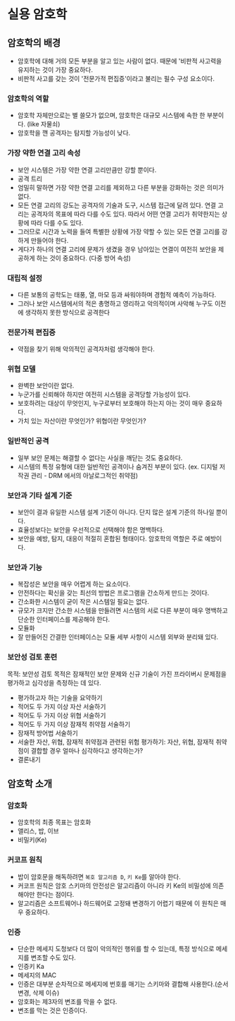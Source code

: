 # 실용 암호학
## 암호학의 배경
- 암호학에 대해 거의 모든 부분을 알고 있는 사람이 없다. 때문에 '비판적 사고력을 유지하는 것이 가장 중요하다.
- 비판적 사고를 갖는 것이 '전문가적 편집증'이라고 불리는 필수 구성 요소이다.
### 암호학의 역할
- 암호학 자체만으로는 별 쓸모가 없으며, 암호학은 대규모 시스템에 속한 한 부분이다. (like 자물쇠)
- 암호학을 깬 공격자는 탐지할 가능성이 낮다.
### 가장 약한 연결 고리 속성
- 보안 시스템은 가장 약한 연결 고리만큼만 강할 뿐이다.
- 공격 트리
- 엄밀히 말하면 가장 약한 연결 고리를 제외하고 다른 부분을 강화하는 것은 의미가 없다.
- 모든 연결 고리의 강도는 공격자의 기술과 도구, 시스템 접근에 달려 있다. 연결 고리는 공격자의 목표에 따라 다를 수도 있다. 따라서 어떤 연결 고리가 취약한지는 상황에 따라 다를 수도 있다.
- 그러므로 시간과 노력을 들여 특별한 상황에 가장 약할 수 있는 모든 연결 고리를 강하게 만들어야 한다.
- 게다가 하나의 연결 고리에 문제가 생겼을 경우 남아있는 연결이 여전히 보안을 제공하게 하는 것이 중요하다. (다중 방어 속성)
### 대립적 설정
- 다른 보통의 공학도는 태풍, 열, 마모 등과 싸워야하며 경험적 예측이 가능하다.
- 그러나 보안 시스템에서의 적은 총명하고 영리하고 악의적이며 사악해 누구도 이전에 생각하지 못한 방식으로 공격한다
### 전문가적 편집증
- 약점을 찾기 위해 악의적인 공격자처럼 생각해야 한다.
### 위협 모델
- 완벽한 보안이란 없다.
- 누군가를 신뢰해야 하지만 여전히 시스템을 공격당할 가능성이 있다.
- 보호하려는 대상이 무엇인지, 누구로부터 보호해야 하는지 아는 것이 매우 중요하다.
- 가치 있는 자산이란 무엇인가? 위협이란 무엇인가?
### 일반적인 공격
- 일부 보안 문제는 해결할 수 없다는 사실을 깨닫는 것도 중요하다.
- 시스템의 특정 유형에 대한 일반적인 공격이나 숨겨진 부분이 있다. (ex. 디지털 저작권 관리 - DRM 에서의 아날로그적인 취약점)
### 보안과 기타 설계 기준
- 보안이 결과 유일한 시스템 설계 기준이 아니다. 단지 많은 설계 기준의 하나일 뿐이다.
- 효율성보다는 보안을 우선적으로 선택해야 함은 명백하다.
- 보안을 예방, 탐지, 대응이 적절히 혼합된 형태이다. 암호학의 역할은 주로 예방이다.
### 보안과 기능
- 복잡성은 보안을 매우 어렵게 하는 요소이다.
- 안전하다는 확신을 갖는 최선의 방법은 프로그램을 간소하게 만드는 것이다.
- 간소화한 시스템이 굳이 작은 시스템일 필요는 없다.
- 규모가 크지만 간소한 시스템을 만들려면 시스템의 서로 다른 부분이 매우 명백하고 단순한 인터페이스를 제공해야 한다.
- 모듈화
- 잘 만들어진 간결한 인터페이스는 모듈 세부 사항이 시스템 외부와 분리돼 있다.
### 보안성 검토 훈련
목적: 보안성 검토 목적은 잠재적인 보안 문제와 신규 기술이 가진 프라이버시 문제점을 평가하고 심각성을 측정하는 데 있다.
- 평가하고자 하는 기술을 요약하기
- 적어도 두 가지 이상 자산 서술하기
- 적어도 두 가지 이상 위협 서술하기
- 적어도 두 가지 이상 잠재적 취약점 서술하기
- 잠재적 방어법 서술하기
- 서술한 자산, 위협, 잠재적 취약점과 관련된 위험 평가하기: 자산, 위협, 잠재적 취약점이 결합할 경우 얼마나 심각하다고 생각하는가?
- 결론내기
## 암호학 소개
### 암호화
- 암호학의 최종 목표는 암호화
- 앨리스, 밥, 이브
- 비밀키(Ke)
### 커코프 원칙
- 밥이 암호문을 해독하려면 `복호 알고리즘 D`, `키 Ke`를 알아야 한다.
- 커코프 원칙은 암호 스키마의 안전성은 알고리즘이 아니라 키 Ke의 비밀성에 의존해야만 한다는 점이다.
- 알고리즘은 소프트웨어나 하드웨어로 고정돼 변경하기 어렵기 때문에 이 원칙은 매우 중요하다.
### 인증
- 단순한 메세지 도청보다 더 많이 악의적인 행위를 할 수 있는데, 특정 방식으로 메세지를 변조할 수도 있다.
- 인증키 Ka
- 메세지의 MAC
- 인증은 대부분 순차적으로 메세지에 번호를 매기는 스키마와 결합해 사용한다.(순서 변경, 삭제 이슈)
- 암호화는 제3자의 변조를 막을 수 없다.
- 변조를 막는 것은 인증이다.
